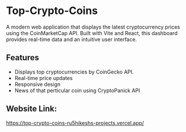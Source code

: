 # Top-Crypto-Coins
A modern web application that displays the latest cryptocurrency prices using the CoinMarketCap API. Built with Vite and React, this dashboard provides real-time data and an intuitive user interface.

## Features
- Displays top cryptocurrencies by CoinGecko API.
- Real-time price updates
- Responsive design
- News of that perticular coin using CryptoPanick API

## Website Link:
https://top-crypto-coins-ru5hikeshs-projects.vercel.app/

